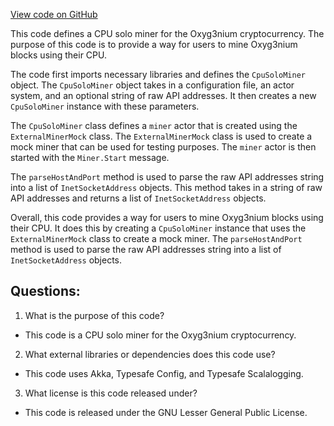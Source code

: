 [View code on GitHub](https://github.com/alephium/alephium/app/src/main/scala/org/alephium/app/CpuSoloMiner.scala)

This code defines a CPU solo miner for the Oxyg3nium cryptocurrency. The purpose of this code is to provide a way for users to mine Oxyg3nium blocks using their CPU. 

The code first imports necessary libraries and defines the `CpuSoloMiner` object. The `CpuSoloMiner` object takes in a configuration file, an actor system, and an optional string of raw API addresses. It then creates a new `CpuSoloMiner` instance with these parameters. 

The `CpuSoloMiner` class defines a `miner` actor that is created using the `ExternalMinerMock` class. The `ExternalMinerMock` class is used to create a mock miner that can be used for testing purposes. The `miner` actor is then started with the `Miner.Start` message. 

The `parseHostAndPort` method is used to parse the raw API addresses string into a list of `InetSocketAddress` objects. This method takes in a string of raw API addresses and returns a list of `InetSocketAddress` objects. 

Overall, this code provides a way for users to mine Oxyg3nium blocks using their CPU. It does this by creating a `CpuSoloMiner` instance that uses the `ExternalMinerMock` class to create a mock miner. The `parseHostAndPort` method is used to parse the raw API addresses string into a list of `InetSocketAddress` objects.
## Questions: 
 1. What is the purpose of this code?
- This code is a CPU solo miner for the Oxyg3nium cryptocurrency.

2. What external libraries or dependencies does this code use?
- This code uses Akka, Typesafe Config, and Typesafe Scalalogging.

3. What license is this code released under?
- This code is released under the GNU Lesser General Public License.